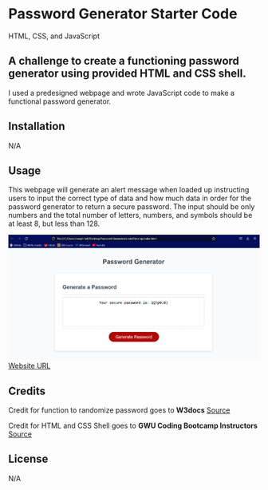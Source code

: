# Password Generator Starter Code

HTML, CSS, and JavaScript

## A challenge to create a functioning password generator using provided HTML and CSS shell.

I used a predesigned webpage and wrote JavaScript code to make a functional password generator.

## Installation

N/A

## Usage

This webpage will generate an alert message when loaded up instructing users to input the correct type of data and how much data in order for the password generator to return a secure password. The input should be only numbers and the total number of letters, numbers, and symbols should be at least 8, but less than 128. 

![Screenshot of Website](./code/Assets/Images/Screenshot%202022-11-28%20233543.png)
[Website URL](https://codejoes.github.io/Password-Generator/)

## Credits

Credit for function to randomize password goes to **W3docs**
[Source](https://www.w3docs.com/snippets/javascript/how-to-randomize-shuffle-a-javascript-array.html)

Credit for HTML and CSS Shell goes to **GWU Coding Bootcamp Instructors**
[Source](https://gw.bootcampcontent.com/GW-Coding-Boot-Camp/GWU-VIRT-FSF-PT-10-2022-U-LOLC/-/tree/main/03-JavaScript/02-Challenge)

## License

N/A